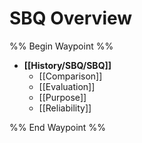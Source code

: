 # SBQ Overview

%% Begin Waypoint %%
- **[[History/SBQ/SBQ]]**
	- [[Comparison]]
	- [[Evaluation]]
	- [[Purpose]]
	- [[Reliability]]

%% End Waypoint %%